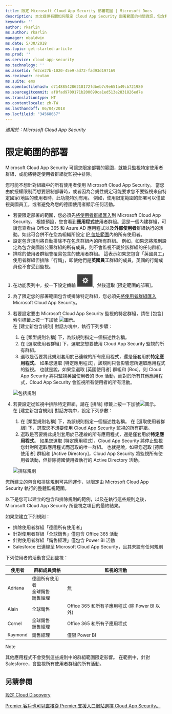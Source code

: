 ```yaml
---
title: 限定 Microsoft Cloud App Security 部署範圍 | Microsoft Docs
description: 本文提供有關如何限定 Cloud App Security 部署範圍的相關資訊，包含和排除特定使用者或群組。
keywords: ''
author: rkarlin
ms.author: rkarlin
manager: mbaldwin
ms.date: 5/30/2018
ms.topic: get-started-article
ms.prod: ''
ms.service: cloud-app-security
ms.technology: ''
ms.assetid: fe2ce27b-1020-45e9-ad72-fad93d197169
ms.reviewer: reutam
ms.suite: ems
ms.openlocfilehash: d7148854286218172fdbeb7c9e651a49cb721980
ms.sourcegitcommit: af8fad9709171b200699ca1ed513e2831826ed7e
ms.translationtype: HT
ms.contentlocale: zh-TW
ms.lasthandoff: 06/04/2018
ms.locfileid: "34568657"
---
```

*適用於：Microsoft Cloud App Security*


# 限定範圍的部署 <a name="scoped-deployment"></a> 

Microsoft Cloud App Security 可讓您限定部署的範圍，就能只監視特定使用者群組，或能將特定使用者群組從監視中排除。

您可能不想針對組織中的所有使用者使用 Microsoft Cloud App Security。 當您由於授權限制而想要限制部署時，或者因為合規性規定可能要求您不要監視來自特定國家/地區的使用者時，此功能特別有用。 例如，使用限定範圍的部署可以僅監視美國員工，或者避免為您的德國使用者顯示任何活動。 

- 若要限定部署的範圍，您必須先[將使用者群組匯入](user-groups.md)到 Microsoft Cloud App Security。 根據預設，您會看到**應用程式**使用者群組。這是一個內建群組，可讓您查看由 Office 365 和 Azure AD 應用程式以及**外部使用者**群組執行的活動。如此可合併不在您為組織所設定 [IP 位址範圍](ip-tags.md)內的所有使用者。
- 設定包含規則將自動排除不在包含群組內的所有群組。 例如，如果您將規則設定為包含美國辦公室群組的所有成員，則不會監視不屬於該群組的任何群組。
- 排除的使用者群組會覆寫包含的使用者群組。 這表示如果您包含「英國員工」使用者群組但排除「行銷」，即使他們是**英國員工**群組的成員，英國的行銷成員也不會受到監視。

1. 在功能表列中，按一下設定齒輪 ![設定圖示](./media/settings-icon.png "設定圖示")，然後選取 [限定範圍的部署]。  

2. 為了限定您的部署範圍包含或排除特定群組，您必須先[將使用者群組匯入](user-groups.md) Microsoft Cloud App Security。 

3. 若要設定要由 Microsoft Cloud App Security 監視的特定群組，請在 [包含] 索引標籤上按一下加號 ![圖示](./media/plus-icon.png)。 <br>在 [建立新包含規則] 對話方塊中，執行下列步驟：

    1. 在 [類型規則名稱] 下，為該規則指定一個描述性名稱。
    2. 在 [選取使用者群組] 下，選取您想要使用 Cloud App Security 監視的所有群組。
    3. 選取是否要將此規則套用於已連線的所有應用程式，還是僅套用於**特定應用程式**。 如果您選取 [特定應用程式]，該規則只會影響您所選取應用程式的監視。 也就是說，如果您選取 [英國使用者] 群組和 [Box]，則 Cloud App Security 將只監視英國使用者的 Box 活動，而對於所有其他應用程式，Cloud App Security 會監視所有使用者的所有活動。
     
     ![包括規則](./media/include-rule.png)

4. 若要設定從監視中排除特定群組，請在 [排除] 標籤上按一下加號![圖示](./media/plus-icon.png)。 <br>在 [建立新包含規則] 對話方塊中，設定下列參數：

    1. 在 [類型規則名稱] 下，為該規則指定一個描述性名稱。
    在 [選取使用者群組] 下，選取您不想要使用 Cloud App Security 監視的所有群組。
    2. 選取是否要將此規則套用於已連線的所有應用程式，還是僅套用於**特定應用程式**。 如果您選取 [特定應用程式]，Cloud App Security 將停止監視您針對所選取應用程式而選取的唯一群組。 也就是說，如果您選取 [德國使用者] 群組和 [Active Directory]，Cloud App Security 將監視所有使用者活動，但排除德國使用者執行的 Active Directory 活動。
    
    ![排除規則](./media/exclude-rule.png)

您所建立的包含和排除規則可共同運作，以限定由 Microsoft Cloud App Security 執行的整體監視範圍。

以下是您可以建立的包含和排除規則的範例，以及在執行這些規則之後，Microsoft Cloud App Security 所監視之項目的最終結果。

如果您建立下列規則：

- 排除使用者群組「德國所有使用者」
- 針對使用者群組「全球銷售」僅包含 Office 365 活動
- 針對使用者群組「銷售經理」僅包含 Power BI 活動
- Salesforce 已連線至 Microsoft Cloud App Security，且其未設有任何規則

下列使用者的活動會受到監視：

|使用者|群組成員資格|監視的活動|
|----|----|----|
|Adriana|德國所有使用者<br>全球銷售<br>銷售經理|無|
|Alain|全球銷售|Office 365 和所有子應用程式 (除 Power BI 以外)|
|Cornel|全球銷售<br>銷售經理|Office 365 和所有子應用程式|
|Raymond|銷售經理|僅限 Power BI|

> [!NOTE] 
> 其他應用程式不會受到這些規則中的群組範圍限定影響。
> 在範例中，針對 Salesforce，會監視所有使用者群組的所有活動。

  
    
## <a name="see-also"></a>另請參閱  
[設定 Cloud Discovery](set-up-cloud-discovery.md)   

[Premier 客戶也可以直接從 Premier 支援入口網站選擇 Cloud App Security。](https://premier.microsoft.com/)  
  
  